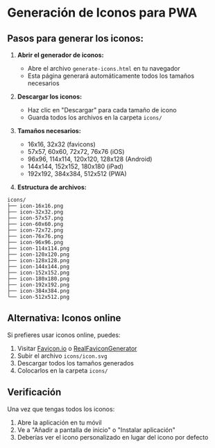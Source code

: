 # Generación de Iconos para PWA

## Pasos para generar los iconos:

1. **Abrir el generador de iconos:**
   - Abre el archivo `generate-icons.html` en tu navegador
   - Esta página generará automáticamente todos los tamaños necesarios

2. **Descargar los iconos:**
   - Haz clic en "Descargar" para cada tamaño de icono
   - Guarda todos los archivos en la carpeta `icons/`

3. **Tamaños necesarios:**
   - 16x16, 32x32 (favicons)
   - 57x57, 60x60, 72x72, 76x76 (iOS)
   - 96x96, 114x114, 120x120, 128x128 (Android)
   - 144x144, 152x152, 180x180 (iPad)
   - 192x192, 384x384, 512x512 (PWA)

4. **Estructura de archivos:**
```
icons/
├── icon-16x16.png
├── icon-32x32.png
├── icon-57x57.png
├── icon-60x60.png
├── icon-72x72.png
├── icon-76x76.png
├── icon-96x96.png
├── icon-114x114.png
├── icon-120x120.png
├── icon-128x128.png
├── icon-144x144.png
├── icon-152x152.png
├── icon-180x180.png
├── icon-192x192.png
├── icon-384x384.png
└── icon-512x512.png
```

## Alternativa: Iconos online

Si prefieres usar iconos online, puedes:

1. Visitar [Favicon.io](https://favicon.io/) o [RealFaviconGenerator](https://realfavicongenerator.net/)
2. Subir el archivo `icons/icon.svg`
3. Descargar todos los tamaños generados
4. Colocarlos en la carpeta `icons/`

## Verificación

Una vez que tengas todos los iconos:

1. Abre la aplicación en tu móvil
2. Ve a "Añadir a pantalla de inicio" o "Instalar aplicación"
3. Deberías ver el icono personalizado en lugar del icono por defecto
